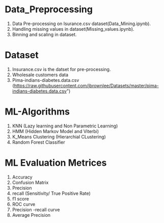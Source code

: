 # Data_Preprocessing
1. Data Pre-processing on Isurance.csv dataset(Data_Mining.ipynb).  
2. Handling missing values in dataset(Missing_values.ipynb).  
3. Binning and scaling in dataset.  


# Dataset
1. Insurance.csv is the datset for pre-processing.
2. Wholesale customers data
3. Pima-indians-diabetes.data.csv (https://raw.githubusercontent.com/jbrownlee/Datasets/master/pima-indians-diabetes.data.csv")


# ML-Algorithms
1. KNN (Lazy learning and Non Parametric Learning)
2. HMM (Hidden Markov Model and Viterbi)
3. K_Means Clustering (Hierarchial CLustering)
4. Random Forest Classifier


# ML Evaluation Metrices
1. Accuracy
2. Confusion Matrix
3. Precision
4. recall (Sensitivity/ True Positive Rate)
5. f1 score
6. ROC curve
7. Precision -recall curve
8. Average Precision
